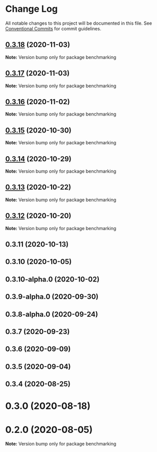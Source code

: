 # Change Log

All notable changes to this project will be documented in this file.
See [Conventional Commits](https://conventionalcommits.org) for commit guidelines.

## [0.3.18](https://github.com/statechannels/statechannels/compare/benchmarking@0.3.17...benchmarking@0.3.18) (2020-11-03)

**Note:** Version bump only for package benchmarking





## [0.3.17](https://github.com/statechannels/statechannels/compare/benchmarking@0.3.15...benchmarking@0.3.17) (2020-11-03)

**Note:** Version bump only for package benchmarking





## [0.3.16](https://github.com/statechannels/statechannels/compare/benchmarking@0.3.15...benchmarking@0.3.16) (2020-11-02)

**Note:** Version bump only for package benchmarking





## [0.3.15](https://github.com/statechannels/statechannels/compare/benchmarking@0.3.13...benchmarking@0.3.15) (2020-10-30)

**Note:** Version bump only for package benchmarking





## [0.3.14](https://github.com/statechannels/statechannels/compare/benchmarking@0.3.13...benchmarking@0.3.14) (2020-10-29)

**Note:** Version bump only for package benchmarking





## [0.3.13](https://github.com/statechannels/statechannels/compare/benchmarking@0.3.12...benchmarking@0.3.13) (2020-10-22)

**Note:** Version bump only for package benchmarking





## [0.3.12](https://github.com/statechannels/statechannels/compare/benchmarking@0.3.11...benchmarking@0.3.12) (2020-10-20)

**Note:** Version bump only for package benchmarking





## 0.3.11 (2020-10-13)



## 0.3.10 (2020-10-05)



## 0.3.10-alpha.0 (2020-10-02)



## 0.3.9-alpha.0 (2020-09-30)



## 0.3.8-alpha.0 (2020-09-24)



## 0.3.7 (2020-09-23)



## 0.3.6 (2020-09-09)



## 0.3.5 (2020-09-04)



## 0.3.4 (2020-08-25)



# 0.3.0 (2020-08-18)



# 0.2.0 (2020-08-05)

**Note:** Version bump only for package benchmarking
